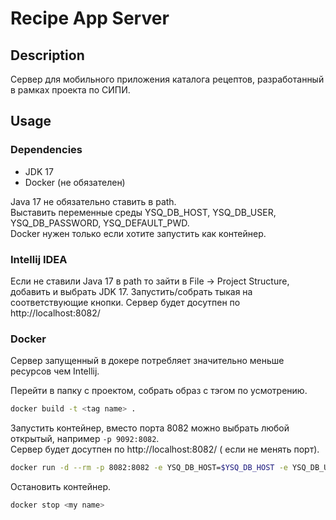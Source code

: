 # Recipe App Server

## Description
Сервер для мобильного приложения каталога рецептов, разработанный в рамках проекта по СИПИ.

## Usage
### Dependencies

- JDK 17
- Docker (не обязателен)

Java 17 не обязательно ставить в path.  
Выставить переменные среды YSQ_DB_HOST, YSQ_DB_USER, YSQ_DB_PASSWORD, YSQ_DEFAULT_PWD.  
Docker нужен только если хотите запустить как контейнер.

### Intellij IDEA
Если не ставили Java 17 в path то зайти в File -> Project Structure, добавить и выбрать JDK 17.
Запустить/собрать тыкая на соответствующие кнопки.
Сервер будет досутпен по http://localhost:8082/

### Docker
Сервер запущенный в докере потребляет значительно меньше ресурсов чем Intellij.  

Перейти в папку с проектом, собрать образ c тэгом по усмотрению.

```bash
docker build -t <tag name> .
```

Запустить контейнер, вместо порта 8082 можно выбрать любой открытый, например `-p 9092:8082`.  
Сервер будет досутпен по http://localhost:8082/ ( если не менять порт).
```bash
docker run -d --rm -p 8082:8082 -e YSQ_DB_HOST=$YSQ_DB_HOST -e YSQ_DB_USER=$YSQ_DB_USER -e YSQ_DB_PASSWORD=$YSQ_DB_PASSWORD -e YSQ_DEFAULT_PWD=$YSQ_DEFAULT_PWD --name <my name> <tag name>
```

Остановить контейнер.
```bash
docker stop <my name>
```